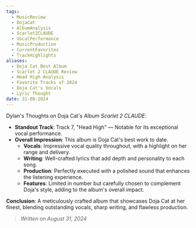 ```yaml
---
tags:
  - MusicReview
  - DojaCat
  - AlbumAnalysis
  - Scarlet2CLAUDE
  - VocalPerformance
  - MusicProduction
  - CurrentFavorites
  - TrackHighlights
aliases:
  - Doja Cat Best Album
  - Scarlet 2 CLAUDE Review
  - Head High Analysis
  - Favorite Tracks of 2024
  - Doja Cat's Vocals
  - Lyric Thought
date: 31-08-2024
---
```


Dylan's Thoughts on Doja Cat's Album *Scarlet 2 CLAUDE*:

- **Standout Track**: Track 7, "Head High" — Notable for its exceptional vocal performance.
- **Overall Impression**: This album is Doja Cat's best work to date.
  - **Vocals**: Impressive vocal quality throughout, with a highlight on her range and delivery.
  - **Writing**: Well-crafted lyrics that add depth and personality to each song.
  - **Production**: Perfectly executed with a polished sound that enhances the listening experience.
  - **Features**: Limited in number but carefully chosen to complement Doja's style, adding to the album's overall impact.

**Conclusion**: A meticulously crafted album that showcases Doja Cat at her finest, blending outstanding vocals, sharp writing, and flawless production.

> *Written on August 31, 2024*